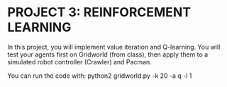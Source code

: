# PROJECT 3: REINFORCEMENT LEARNING

In this project, you will implement value iteration and Q-learning. You will test your agents first on Gridworld (from class), then apply them to a simulated robot controller (Crawler) and Pacman.

You can run the code with: python2 gridworld.py -k 20 -a q -l 1
